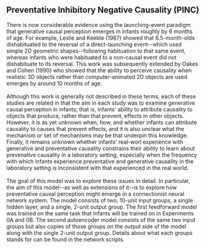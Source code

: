 <h2>Preventative Inhibitory Negative Causality (PINC)</h2>
There is now considerable evidence using the launching-event paradigm that generative causal perception emerges in infants roughly by 6 months of age. For example, Leslie and Keeble (1987) showed that 6.5-month-olds dishabituated to the reversal of a direct-launching event--which used simple 2D geometric shapes--following habituation to that same event, whereas infants who were habituated to a non-causal event did not dishabituate to its reversal. This work was subsequently extended by Oakes and Cohen (1990) who showed that the ability to perceive causality when realistic 3D objects rather than computer-animated 2D objects are used emerges by around 10 months of age. 
</br>
</br>
Although this work is generally not described in these terms, each of these studies are related in that the aim in each study was to examine generative causal perception in infants; that is, infants' ability to attribute causality to objects that produce, rather than that prevent, effects in other objects. However, it is as yet unknown when, how, and whether infants can attribute causality to causes that prevent effects, and it is also unclear what the mechanism or set of mechanisms may be that underpin this knowledge. Finally, it remains unknown whether infants' real-worl experience with generative and preventative causality constrains their ability to learn about prevenative causality in a laboratory setting, especially when the frequency with which infants experience preventative and generative causality in the laboratory setting is inconsistent with that experienced in the real world.  
</br>
</br>
The goal of this model was to explore these issues in detail. In particular, the aim of this model--as well as extensions of it--is to explore how preventative causal perception might emerge in a connectionist neural network system. The model consists of two, 10-unit input groups, a single hidden layer, and a single, 2-unit output group. The first feedforward model was trained on the same task that infants will be trained on in Experiments 0A and 0B. The second autoencoder model consists of the same two input groups but also copies of those groups on the output side of the model along with the single 2-unit output group. Details about what each groups stands for can be found in the network scripts. 

